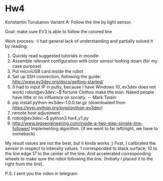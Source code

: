 # Hw4
Konstantin Turubanov
Variant A: Follow the line by light sensor.

Goal: make sure EV3 is able to follow the colored line

Work process:
-I had general lack of understanding and partially solved it by reading.

1. Quickly read suggested tutorials in moodle
2. Assemble relevant configuration with color sensor looking down (for my case purpose)
2. Put microUSB card inside the robot
3. Set up SSH connection, following the guide: http://www.ev3dev.org/docs/getting-started/
4. (I had to input IP in putty, because I have Windows 10, ev3dev does not work)
robot@ev3dev:~$ fortune
Clothes make the man.  Naked people have little or no influence on society.
                -- Mark Twain
5. pip install python-ev3dev-1.0.0.tar.gz (downloaded from https://pypi.python.org/pypi/python-ev3dev)
6. remote host adjustment
7. robot@ev3dev:~$ python3 hw4_v1.py
8. http://www.legoengineering.com/inside-a-two-step-simple-line-follower/
Implementing algorithm. (If we went to far left/right, we have to comeback)

My result values are not the best, but it kinda works ;)
First, I calibrated the sensor in respect to intensity values.
1 corresponded to black surface;
10 to the line edge
17 to the center of the line.
And accelerated corresponding wheels to make sure the robot following the line. (Initially I placed it to the right from the line).

P.S. I sent you the video in telegram
